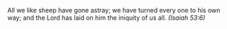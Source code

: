 All we like sheep have gone astray; we have turned every one to his own way; and the Lord has laid on him the iniquity of us all. _(Isaiah 53:6)_
